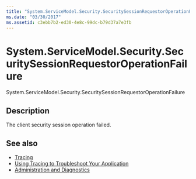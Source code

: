 ```yaml
---
title: "System.ServiceModel.Security.SecuritySessionRequestorOperationFailure"
ms.date: "03/30/2017"
ms.assetid: c3ebb7b2-ed30-4e8c-99dc-b79d37a7e3fb
---
```

# System.ServiceModel.Security.SecuritySessionRequestorOperationFailure
System.ServiceModel.Security.SecuritySessionRequestorOperationFailure  
  
## Description  
 The client security session operation failed.  
  
## See also

- [Tracing](index.md)
- [Using Tracing to Troubleshoot Your Application](using-tracing-to-troubleshoot-your-application.md)
- [Administration and Diagnostics](../index.md)
